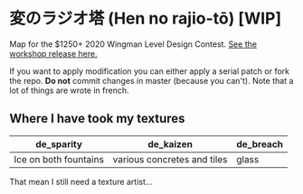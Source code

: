 # 変のラジオ塔 (Hen no rajio-tō) [WIP]
 Map for the $1250+ 2020 Wingman Level Design Contest.
[See the workshop release here.](https://steamcommunity.com/sharedfiles/filedetails/?id=2178979857 "de_real on the workshop")

If you want to apply modification you can either apply a serial patch or fork the repo. **Do not** commit changes in master (because you can't).
Note that a lot of things are wrote in french.

## Where I have took my textures
   de_sparity | de_kaizen | de_breach
--------------|-----------|-------------
Ice on both fountains|various concretes and tiles| glass

That mean I still need a texture artist...
